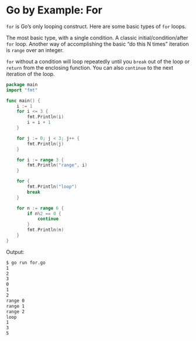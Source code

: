 # Go by Example: For

`for` is Go’s only looping construct. Here are some basic types of `for` loops.

The most basic type, with a single condition. A classic initial/condition/after `for` loop. Another way of accomplishing the basic “do this N times” iteration is `range` over an integer.

`for` without a condition will loop repeatedly until you `break` out of the loop or `return` from the enclosing function. You can also `continue` to the next iteration of the loop.

```go
package main
import "fmt"

func main() {
    i := 1
    for i <= 3 {
        fmt.Println(i)
        i = i + 1
    }

    for j := 0; j < 3; j++ {
        fmt.Println(j)
    }

    for i := range 3 {
        fmt.Println("range", i)
    }

    for {
        fmt.Println("loop")
        break
    }

    for n := range 6 {
        if n%2 == 0 {
            continue
        }
        fmt.Println(n)
    }
}
```

Output:

```Bash
$ go run for.go
1
2
3
0
1
2
range 0
range 1
range 2
loop
1
3
5
```